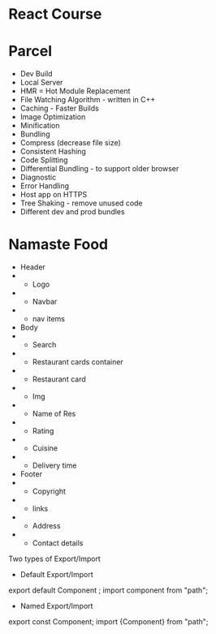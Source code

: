 # React Course

# Parcel

- Dev Build
- Local Server
- HMR = Hot Module Replacement
- File Watching Algorithm - written in C++
- Caching - Faster Builds
- Image Optimization
- Minification
- Bundling
- Compress (decrease file size)
- Consistent Hashing
- Code Splitting
- Differential Bundling - to support older browser
- Diagnostic
- Error Handling
- Host app on HTTPS
- Tree Shaking - remove unused code
- Different dev and prod bundles

# Namaste Food

- Header
- - Logo
- - Navbar
- - nav items
- Body
- - Search
- - Restaurant cards container
- - Restaurant card
- - Img
- - Name of Res
- - Rating
- - Cuisine
- - Delivery time
- Footer
- - Copyright
- - links
- - Address
- - Contact details

Two types of Export/Import

- Default Export/Import

export default Component <name of variable>;
import component from "path";

- Named Export/Import

export const Component;
import {Component} from "path";

